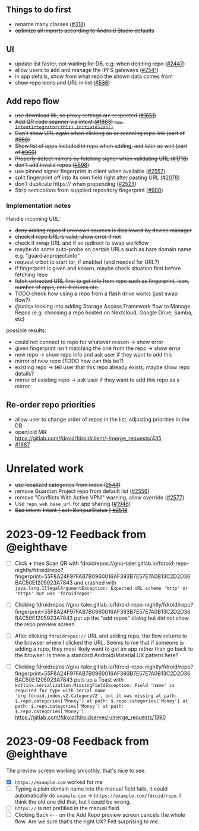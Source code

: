 ## Things to do first

* rename many classes ([#318](https://gitlab.com/fdroid/fdroidclient/-/issues/318#note_450961188))
* ~~optimize all imports according to Android Studio defaults~~

## UI

* ~~update list faster, not waiting for DB, e.g. when deleting repo ([#2447](https://gitlab.com/fdroid/fdroidclient/-/issues/2447))~~
* allow users to add and manage the IPFS gateways ([#2541](https://gitlab.com/fdroid/fdroidclient/-/issues/2541))
* in app details, show from what repo the shown data comes from
* ~~show repo icons and URL in list ([#536](https://gitlab.com/fdroid/fdroidclient/-/issues/536))~~

## Add repo flow

* ~~use download lib, so proxy settings are respected ([#1651](https://gitlab.com/fdroid/fdroidclient/-/issues/1651))~~
* ~~Add QR code scanner via intent ([#1863](https://gitlab.com/fdroid/fdroidclient/-/issues/1863))
  `new IntentIntegrator(this).initiateScan()`~~
* ~~Don't show URL again when clicking on or scanning repo link (part of [#966](https://gitlab.com/fdroid/fdroidclient/-/issues/966))~~
* ~~Show list of apps included in repo when adding, and later as well (part of [#966](https://gitlab.com/fdroid/fdroidclient/-/issues/966))~~
* ~~Properly detect mirrors by fetching signer when validating URL ([#1718](https://gitlab.com/fdroid/fdroidclient/-/issues/1718))~~
* ~~don't add invalid repos ([#598](https://gitlab.com/fdroid/fdroidclient/-/issues/598))~~
* use pinned signer fingerprint in client when available ([#2557](https://gitlab.com/fdroid/fdroidclient/-/issues/2557))
* split fingerprint off into its own field right after pasting URL ([#2078](https://gitlab.com/fdroid/fdroidclient/-/issues/2078))
* don't duplicate https:// when prepending ([#2523](https://gitlab.com/fdroid/fdroidclient/-/issues/2523))
* Strip semicolons from supplied repository fingerprint ([#900](https://gitlab.com/fdroid/fdroidclient/-/issues/900))

### Implementation notes

Handle incoming URL:
* ~~deny adding repos if unknown sources is disallowed by device manager~~
* ~~check if repo URL is valid, show error if not~~
* check if swap URL and if so redirect to swap workflow
* maybe do some auto-probe on certain URLs such as bare domain name e.g. "guardianproject.info"
* request orbot to start tor, if enabled (and needed for URL?)
* if fingerprint is given and known, maybe check situation first before fetching repo
* ~~fetch extracted URL first to get info from repo such as fingerprint, icon, number of apps, anti-features etc.~~
* TODO check how using a repo from a flash drive works (just swap flow?)
* @uniqx looking into adding Storage Access Framework flow to Manage Repos (e.g. choosing a repo hosted on Nextcloud, Google Drive, Samba, etc)

possible results:
* could not connect to repo for whatever reason -> show error
* given fingerprint isn't matching the one from the repo -> show error
* new repo -> show repo info and ask user if they want to add this
* mirror of new repo (TODO how can this be?)
* existing repo -> tell user that this repo already exists, maybe show repo details?
* mirror of existing repo -> ask user if they want to add this repo as a mirror

## Re-order repo priorities

* allow user to change order of repos in the list, adjusting priorities in the DB
* open/old MR https://gitlab.com/fdroid/fdroidclient/-/merge_requests/435
* [#1887](https://gitlab.com/fdroid/fdroidclient/-/issues/1887)

# Unrelated work

* ~~use localized categories from index ([2544](https://gitlab.com/fdroid/fdroidclient/-/issues/2544))~~
* remove Guardian Project repo from default list ([#2556](https://gitlab.com/fdroid/fdroidclient/-/issues/2556))
* remove "Conflicts With Active VPN!" warning, allow override ([#2577](https://gitlab.com/fdroid/fdroidclient/-/issues/2577))
* Use `repo_web_base_url` for app sharing ([#1946](https://gitlab.com/fdroid/fdroidclient/-/issues/1946))
* ~~Bad intent: Intent { act=BonjourStatus } [#2518](https://gitlab.com/fdroid/fdroidclient/-/issues/2518)~~

# 2023-09-12 Feedback from @eighthave

- [ ] Click **+** then Scan QR with fdroidrepos://gnu-taler.gitlab.io/fdroid-repo-nightly/fdroid/repo?fingerprint=55F8A24F97FAB7B0960016AF393B7E57E7A0B13C2D2D36BAC50E1205923A7843 and crashed with `java.lang.IllegalArgumentException: Expected URL scheme 'http' or 'https' but was 'fdroidrepos'`
- [ ] Clicking fdroidrepos://gnu-taler.gitlab.io/fdroid-repo-nightly/fdroid/repo?fingerprint=55F8A24F97FAB7B0960016AF393B7E57E7A0B13C2D2D36BAC50E1205923A7843 put up the "add repos" dialog but did not show the repo preview screen.
- [ ] After clicking `fdroidrepos://` URL and adding repo, the flow returns to the browser where I clicked the URL.  Seems to me that if someone is adding a repo, they most likely want to get an app rather than go back to the browser.  Is there a standard Android/Material UX pattern here?
- [ ] Clicking fdroidrepos://gnu-taler.gitlab.io/fdroid-repo-nightly/fdroid/repo?fingerprint=55F8A24F97FAB7B0960016AF393B7E57E7A0B13C2D2D36BAC50E1205923A7843 puts up a Toast with `kotlinx.serialization.MissingFieldException: Field 'name' is required for type with serial name 'org.fdroid.index.v2.CategoryV2', but it was missing at path: $.repo.categories['Money'] at path: $.repo.categories['Money'] at path: $.repo.categories['Money'] at path: $.repo.categories['Money']` https://gitlab.com/fdroid/fdroidserver/-/merge_requests/1390



# 2023-09-08 Feedback from @eighthave

The preview screen working smoothly, that's nice to see.

- [x] `https://example.com` worked for me
- [ ] Typing a plain domain name into the manual field fails, it could automatically do `example.com` -> `https://example.com/fdroid/repo`.  I think the old one did that, but I could be wrong.
- [ ] `https://` is not prefilled in the manual field.
- [ ] Clicking Back `<--` on the Add Repo preview screen cancels the whole flow.  Are we sure that's the right UX?  Felt surprising to me.
